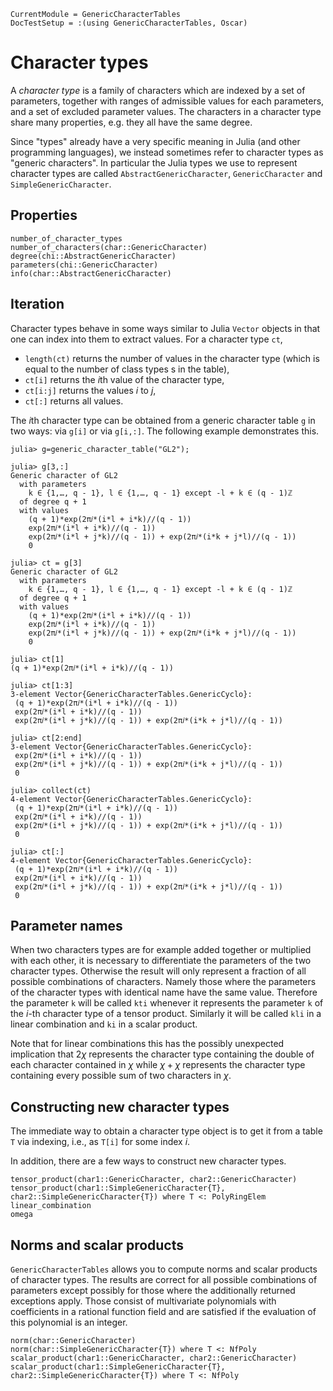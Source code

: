 ```@meta
CurrentModule = GenericCharacterTables
DocTestSetup = :(using GenericCharacterTables, Oscar)
```

# Character types

A *character type* is a family of characters which are indexed by a set of parameters,
together with ranges of admissible values for each parameters, and a set of
excluded parameter values. The characters in a character type share many properties,
e.g. they all have the same degree.

Since "types" already have a very specific meaning in Julia (and other programming
languages), we instead sometimes refer to character types as "generic characters".
In particular the Julia types we use to represent character types are called
`AbstractGenericCharacter`, `GenericCharacter` and `SimpleGenericCharacter`.

## Properties

```@docs
number_of_character_types
number_of_characters(char::GenericCharacter)
degree(chi::AbstractGenericCharacter)
parameters(chi::GenericCharacter)
info(char::AbstractGenericCharacter)
```

## Iteration

Character types behave in some ways similar to Julia `Vector` objects in that
one can index into them to extract values.
For a character type `ct`,
- `length(ct)` returns the number of values in the character type (which is equal to the number
   of class types s in the table),
- `ct[i]` returns the $i$th value of the character type,
- `ct[i:j]` returns the values $i$ to $j$,
- `ct[:]` returns all values.

The $i$th character type can be obtained from a generic character table `g`
in two ways: via `g[i]` or via `g[i,:]`. The following example demonstrates this.

```jldoctest
julia> g=generic_character_table("GL2");

julia> g[3,:]
Generic character of GL2
  with parameters 
    k ∈ {1,…, q - 1}, l ∈ {1,…, q - 1} except -l + k ∈ (q - 1)ℤ
  of degree q + 1
  with values
    (q + 1)*exp(2π𝑖*(i*l + i*k)//(q - 1))
    exp(2π𝑖*(i*l + i*k)//(q - 1))
    exp(2π𝑖*(i*l + j*k)//(q - 1)) + exp(2π𝑖*(i*k + j*l)//(q - 1))
    0

julia> ct = g[3]
Generic character of GL2
  with parameters
    k ∈ {1,…, q - 1}, l ∈ {1,…, q - 1} except -l + k ∈ (q - 1)ℤ
  of degree q + 1
  with values
    (q + 1)*exp(2π𝑖*(i*l + i*k)//(q - 1))
    exp(2π𝑖*(i*l + i*k)//(q - 1))
    exp(2π𝑖*(i*l + j*k)//(q - 1)) + exp(2π𝑖*(i*k + j*l)//(q - 1))
    0

julia> ct[1]
(q + 1)*exp(2π𝑖*(i*l + i*k)//(q - 1))

julia> ct[1:3]
3-element Vector{GenericCharacterTables.GenericCyclo}:
 (q + 1)*exp(2π𝑖*(i*l + i*k)//(q - 1))
 exp(2π𝑖*(i*l + i*k)//(q - 1))
 exp(2π𝑖*(i*l + j*k)//(q - 1)) + exp(2π𝑖*(i*k + j*l)//(q - 1))

julia> ct[2:end]
3-element Vector{GenericCharacterTables.GenericCyclo}:
 exp(2π𝑖*(i*l + i*k)//(q - 1))
 exp(2π𝑖*(i*l + j*k)//(q - 1)) + exp(2π𝑖*(i*k + j*l)//(q - 1))
 0

julia> collect(ct)
4-element Vector{GenericCharacterTables.GenericCyclo}:
 (q + 1)*exp(2π𝑖*(i*l + i*k)//(q - 1))
 exp(2π𝑖*(i*l + i*k)//(q - 1))
 exp(2π𝑖*(i*l + j*k)//(q - 1)) + exp(2π𝑖*(i*k + j*l)//(q - 1))
 0

julia> ct[:]
4-element Vector{GenericCharacterTables.GenericCyclo}:
 (q + 1)*exp(2π𝑖*(i*l + i*k)//(q - 1))
 exp(2π𝑖*(i*l + i*k)//(q - 1))
 exp(2π𝑖*(i*l + j*k)//(q - 1)) + exp(2π𝑖*(i*k + j*l)//(q - 1))
 0

```

## Parameter names
When two characters types are for example added together or multiplied with each
other, it is necessary to differentiate the parameters of the two character
types. Otherwise the result will only represent a fraction of all possible
combinations of characters. Namely those where the parameters of the character
types with identical name have the same value. Therefore the parameter `k` will
be called `kti` whenever it represents the parameter `k` of the $i$-th character
type of a tensor product. Similarly it will be called `kli` in a linear
combination and `ki` in a scalar product.

Note that for linear combinations this has the possibly unexpected implication
that $2\chi$ represents the character type containing the double of each
character contained in $\chi$ while $\chi+\chi$ represents the character type
containing every possible sum of two characters in $\chi$.

## Constructing new character types

The immediate way to obtain a character type object is to get it from a 
table `T` via indexing, i.e., as `T[i]` for some index $i$.

In addition, there are a few ways to construct new character types.

```@docs
tensor_product(char1::GenericCharacter, char2::GenericCharacter)
tensor_product(char1::SimpleGenericCharacter{T}, char2::SimpleGenericCharacter{T}) where T <: PolyRingElem
linear_combination
omega
```

## Norms and scalar products

`GenericCharacterTables` allows you to compute norms and scalar products
of character types. The results are correct for all
possible combinations of parameters except possibly for those where the
additionally returned exceptions apply. Those consist of multivariate
polynomials with coefficients in a rational function field and are
satisfied if the evaluation of this polynomial is an integer.

```@docs
norm(char::GenericCharacter)
norm(char::SimpleGenericCharacter{T}) where T <: NfPoly
scalar_product(char1::GenericCharacter, char2::GenericCharacter)
scalar_product(char1::SimpleGenericCharacter{T}, char2::SimpleGenericCharacter{T}) where T <: NfPoly
```
